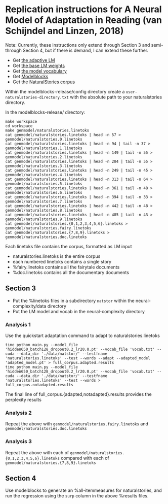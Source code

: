 # Replication instructions for A Neural Model of Adaptation in Reading (van Schijndel and Linzen, 2018)

Note: Currently, these instructions only extend through Section 3 and semi-through Section 4, but if there is demand, I can extend these further.

* Get [the adaptive LM](https://github.com/vansky/neural-complexity)
* Get [the base LM weights](https://s3.amazonaws.com/colorless-green-rnns/best-models/English/hidden650_batch128_dropout0.2_lr20.0.pt)
* Get [the model vocabulary](https://s3.amazonaws.com/colorless-green-rnns/training-data/English/vocab.txt)
* Get [Modelblocks](https://github.com/modelblocks/modelblocks-release)
* Get the [NaturalStories corpus](https://github.com/languageMIT/naturalstories)

Within the modelblocks-release/config directory create a `user-naturalstories-directory.txt` with the absolute path to your naturalstories directory.

In the modelblocks-release/ directory:  

    make workspace  
    cd workspace  
    make genmodel/naturalstories.linetoks  
    cat genmodel/naturalstories.linetoks | head -n 57 > genmodel/naturalstories.0.linetoks  
    cat genmodel/naturalstories.linetoks | head -n 94 | tail -n 37 > genmodel/naturalstories.1.linetoks  
    cat genmodel/naturalstories.linetoks | head -n 149 | tail -n 55 > genmodel/naturalstories.2.linetoks  
    cat genmodel/naturalstories.linetoks | head -n 204 | tail -n 55 > genmodel/naturalstories.3.linetoks  
    cat genmodel/naturalstories.linetoks | head -n 249 | tail -n 45 > genmodel/naturalstories.4.linetoks  
    cat genmodel/naturalstories.linetoks | head -n 313 | tail -n 64 > genmodel/naturalstories.5.linetoks  
    cat genmodel/naturalstories.linetoks | head -n 361 | tail -n 48 > genmodel/naturalstories.6.linetoks  
    cat genmodel/naturalstories.linetoks | head -n 394 | tail -n 33 > genmodel/naturalstories.7.linetoks  
    cat genmodel/naturalstories.linetoks | head -n 442 | tail -n 48 > genmodel/naturalstories.8.linetoks  
    cat genmodel/naturalstories.linetoks | head -n 485 | tail -n 43 > genmodel/naturalstories.9.linetoks  
    cat genmodel/naturalstories.{0,1,2,3,4,5,6}.linetoks > genmodel/naturalstories.fairy.linetoks  
    cat genmodel/naturalstories.{7,8,9}.linetoks > genmodel/naturalstories.doc.linetoks

Each linetoks file contains the corpus, formatted as LM input
* naturalstories.linetoks is the entire corpus  
* each numbered linetoks contains a single story  
* %fairy.linetoks contains all the fairytale documents  
* %doc.linetoks contains all the documentary documents

## Section 3

* Put the %linetoks files in a subdirectory `natstor` within the neural-complexity/data directory
* Put the LM model and vocab in the neural-complexity directory

### Analysis 1

Use the quickstart adaptation command to adapt to naturalstories.linetoks  

    time python main.py --model_file 'hidden650_batch128_dropout0.2_lr20.0.pt' --vocab_file 'vocab.txt' --cuda --data_dir './data/natstor/' --testfname 'naturalstories.linetoks' --test --words --adapt --adapted_model 'adapted_model.pt' > full_corpus.adapted.results  
    time python main.py --model_file 'hidden650_batch128_dropout0.2_lr20.0.pt' --vocab_file 'vocab.txt' --cuda --data_dir './data/natstor/' --testfname 'naturalstories.linetoks' --test --words > full_corpus.notadapted.results  

The final line of full_corpus.{adapted,notadapted}.results provides the perplexity results

### Analysis 2

Repeat the above with `genmodel/naturalstories.fairy.linetoks` and `genmodel/naturalstories.doc.linetoks`
### Analysis 3

Repeat the above with each of `genmodel/naturalstories.{0,1,2,3,4,5,6}.linetoks` compared with each of `genmodel/naturalstories.{7,8,9}.linetoks`

## Section 4

Use modelblocks to generate an %all-itemmeasures for naturalstories, and run the regression using the `surp` column in the above %results files.
